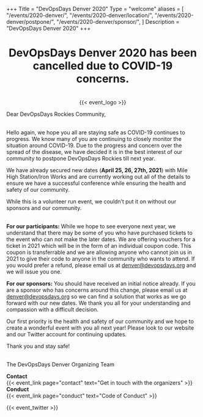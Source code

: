 +++
Title = "DevOpsDays Denver 2020"
Type = "welcome"
aliases = [
  "/events/2020-denver/",
  "/events/2020-denver/location/",
  "/events/2020-denver/postpone/",
  "/events/2020-denver/sponsor/",
  ]
Description = "DevOpsDays Denver 2020"
+++

<div style="text-align:center">
    <h1>DevOpsDays Denver 2020 has been cancelled due to COVID-19 concerns.</h1><br> 
</div>

<div style="text-align:center;">
  {{< event_logo >}}
</div>

<div class="row">
<p>
Dear DevOpsDays Rockies Community, <br/><br/>

Hello again, we hope you all are staying safe as COVID-19 continues to progress.  We know many of you are continuing to closely monitor the situation around COVID-19. Due to the progress and concern over the spread of the disease, we have decided it is in the best interest of our community to postpone DevOpsDays Rockies till next year.<br/>
 
We have already secured new dates (<b>April 25, 26, 27th, 2021</b>) with Mile High Station/Iron Works and are currently working out all of the details to ensure we have a successful conference while ensuring the health and safety of our community.<br/>

While this is a volunteer run event, we couldn’t put it on without our sponsors and our community.<br /><br/>

<b>For our participants:</b> While we hope to see everyone next year, we understand that there may be some of you who have purchased tickets to the event who can not make the later dates. We are offering vouchers for a ticket in 2021 which will be in the form of an individual coupon code. This coupon is transferrable and we are allowing anyone who cannot join us in 2021 to give their code to anyone in the community who wants to attend. If you would prefer a refund, please email us at denver@devopsdays.org and we will issue you one.<br/>

<b>For our sponsors:</b> You should have received an initial notice already. If you are a sponsor who has concerns around this change, please email us at denver@devopsdays.org so we can find a solution that works as we go forward with our new dates. We thank you all for your understanding and compassion with a difficult decision.<br/>

Our first priority is the health and safety of our community and we hope to create a wonderful event with you all next year! Please look to our website and our Twitter account for continuing updates.<br/>

Thank you and stay safe!<br/><br/>

The DevOpsDays Denver Organizing Team


</p>
</div>

<!-- <div class = "row">
  <div class = "col-md-2">
    <strong>Dates</strong>
  </div>
  <div class = "col-md-8">
    Monday, Apr 25, 2021 (Pre-registration Party)<br>
    {{< event_start >}} - {{< event_end >}} (Conference)
  </div>
</div> -->

<!-- <div class = "row">
  <div class = "col-md-2">
    <strong>Location</strong>
  </div>
  <div class = "col-md-8">
    {{< event_location >}}
  </div>
</div> -->

<!-- <div class = "row">
  <div class = "col-md-2">
    <strong>Register</strong>
  </div>
  <div class = "col-md-8">
    {{< event_link page="registration" text="Register to attend the conference!" >}}
  </div>
</div> -->

<!-- <div class = "row">
  <div class = "col-md-2">
    <strong>Propose</strong>
  </div>
  <div class = "col-md-8">
    {{< event_link page="propose" text="Propose a talk!" >}}
  </div>
</div> -->

<!-- <div class = "row">
  <div class = "col-md-2">
    <strong>Program</strong>
  </div>
  <div class = "col-md-8">
    View the {{< event_link page="program" text="program." >}}
  </div>
</div> -->

<!-- <div class = "row">
  <div class = "col-md-2">
    <strong>Speakers</strong>
  </div>
  <div class = "col-md-8">
    Check out the {{< event_link page="speakers" text="speakers!" >}}
  </div>
</div> -->

<!-- <div class = "row">
  <div class = "col-md-2">
    <strong>Sponsors</strong>
  </div>
  <div class = "col-md-8">
    {{< event_link page="sponsor" text="Sponsor the conference!" >}}
  </div>
</div> -->

<div class = "row">
  <div class = "col-md-2">
    <strong>Contact</strong>
  </div>
  <div class = "col-md-8">
    {{< event_link page="contact" text="Get in touch with the organizers" >}}
  </div>
</div>

<div class = "row">
  <div class = "col-md-2">
    <strong>Conduct</strong>
  </div>
  <div class = "col-md-8">
    {{< event_link page="conduct" text="Code of Conduct" >}}
  </div>
</div>

{{< event_twitter >}}
